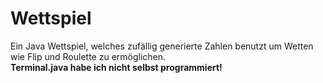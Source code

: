# Wettspiel
Ein Java Wettspiel, welches zufällig generierte Zahlen benutzt um Wetten wie Flip und Roulette zu ermöglichen.
<br>
**Terminal.java habe ich nicht selbst programmiert!**
